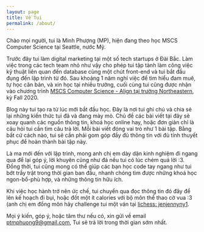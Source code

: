 ```yaml
---
layout: page
title: Về Tui
permalink: /about/
---
```

Chào mọi người, tui là Minh Phượng (MP), hiện đang theo học MSCS Computer Science tại Seattle, nước Mỹ. 

Trước đây tui làm digital marketing tại một số tech startups ở Đài Bắc. Làm việc trong các tech team nhỏ như vậy cho phép tui tập tành làm công việc kỹ thuật liên quan đến database cùng một chút front-end và tui bắt đầu đụng đến lập trình từ đó. Sau khoảng 1 năm nghỉ việc để tìm hiểu đam muê, tự học căn bản, và xin học tại nhiều trường, cuối cùng tui cũng được nhận vào chương trình [MSCS Computer Science - Align tại trường Northeastern][align-website], kỳ Fall 2020.

Blog này tui tạo ra từ lúc mới bắt đầu học. Đây là nơi tui ghi chú và chia sẻ lại những kiến thức tui đã và đang mày mò. Chủ đề các bài viết tại đây sẽ xoay quanh các nguồn thông tin, khoá học online hay, hoặc đơn giản chỉ là câu hỏi tui cần tìm câu trả lời. Mỗi bài viết đóng vai trò như 1 bài tập. Bằng bất cứ cách nào, tui sẽ cần phải gom góp đầy đủ thông tin với đủ tính thuyết phục để hoàn thành bài tập này.

Là ma mới đến với lập trình, mong anh chị em dày dặn kinh nghiệm đi ngang qua để lại góp ý, lời khuyên cũng như đá nếu tui có lúc chém quá lời :3. Đồng thời, tui cũng mong có thể giúp các bạn học code tay ngang như tui bớt trầy trật trong thời gian ban đầu, nhanh chóng tìm được những khoá học ngon-bổ-phù hợp, và những thông tin hữu ích.

Khi việc học hành trở nên ức chế, tui chuyển qua đọc thông tin đó đây để lên kế hoạch đi bụi, hoặc đốt một ít calories với bộ môn thể thao cờ vua :3 (anh chị em đồng môn hãy challenge tui một ván tại [lichess: jenjennyny1][my-lichess].

Mọi ý kiến, góp ý, hoặc tâm thư nếu có, xin gửi về email [ptmphuong9@gmail.com][my-email], Tui sẽ trả lời trong thời gian sớm nhất.

[align-website]: https://www.khoury.northeastern.edu/programs/align-masters-of-science-in-computer-science/
[my-email]: ptmphuong9@gmail.com
[my-lichess]: https://lichess.org/@/jenjennyny1